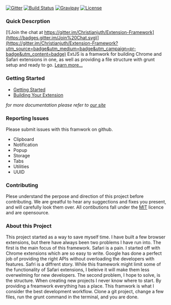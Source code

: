 [![Gitter](https://badges.gitter.im/Join%20Chat.svg)](https://gitter.im/Christianjuth/ExtJS?utm_source=badge&utm_medium=badge&utm_campaign=pr-badge&utm_content=body_badge)
[![Build Status](http://img.shields.io/travis/Christianjuth/ExtJS_Library.svg?branch=master)](https://travis-ci.org/Christianjuth/ExtJS_Library)
[![Gravipay](http://img.shields.io/gratipay/Christianjuth.svg)](https://gratipay.com/Christianjuth/)
[![License](http://img.shields.io/npm/l/xmlbuilder.svg)](http://opensource.org/licenses/MIT)


### Quick Descrption

[![Join the chat at https://gitter.im/Christianjuth/Extension-Framework](https://badges.gitter.im/Join%20Chat.svg)](https://gitter.im/Christianjuth/Extension-Framework?utm_source=badge&utm_medium=badge&utm_campaign=pr-badge&utm_content=badge)
ExtJS is a framwork for building Chrome and Safari extensions in one, as well as providing a file structure with grunt setup and ready to go. [Learn more...](http://ext-js.org/)

### Getting Started
* [Getting Started](https://github.com/Christianjuth/ExtJS_Framework/wiki/Getting-Started)
* [Building Your Extension](https://github.com/Christianjuth/ExtJS_Framework/wiki/Building-Your-Extension)

_for more documentation please refer to [our site](http://ext-js.org)_


### Reporting Issues
Please submit issues with this framwork on github.

* Clipboard
* Notification
* Popup
* Storage
* Tabs
* Utilities
* UUID


### Contributing
Plese understand the perpose and direction of this project before contributing.  We are greatful to hear any suggections and fixes you present, and will carefully look them over.  All contibutions fall under the [MIT](http://opensource.org/licenses/MIT) licence and are opensource.


### About this Project
This project started as a way to save myself time.  I have built a few browser extensions, but there have always been two problems I have run into.  The first is the main focus of this framework.  Safari is a pain.  I started off with Chrome extensions which are so easy to write.  Google has done a perfect job of providing the right APIs without overloading the developers with features.  Safri is a diffrent story.  While this framework might limit some of the functionality of Safari extensions, I beleive it will make them less overwelming for new developers.  The second problem, I hope to solve, is the structure.  When creating new projects I never know where to start.  By providing a freamwork everything has a place.  This framwork is what I consider the best development workflow.  Clone a git project, change a few files, run the grunt command in the terminal, and you are done.
